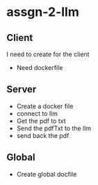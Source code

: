 # assgn-2-llm

## Client

I need to create for the client 
- Need dockerfile

## Server 

- Create a docker file
- connect to llm
- Get the pdf to txt
- Send the pdfTxt to the llm
-  send back the pdf

## Global

 - Create global docfile
